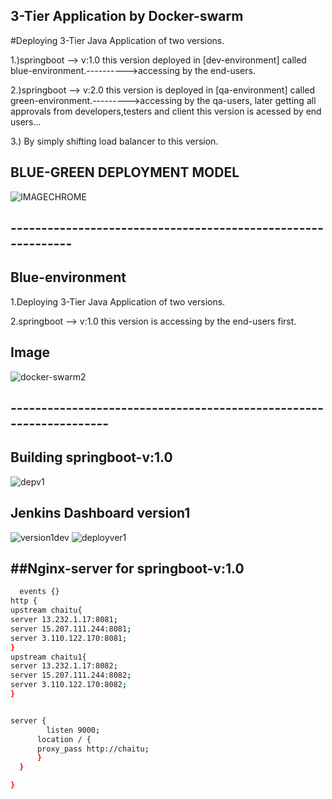 ## 3-Tier Application by Docker-swarm
#Deploying 3-Tier Java Application of two versions.

1.)springboot --> v:1.0 this version deployed in [dev-environment] called blue-environment.---------->accessing by the end-users.

2.)springboot --> v:2.0 this version is deployed in [qa-environment] called green-environment.--------->accessing by the qa-users, later getting all approvals
    from developers,testers and client this version is acessed by end users...
    
3.) By simply shifting load balancer to this version.    
    
## BLUE-GREEN DEPLOYMENT MODEL
![IMAGECHROME](https://user-images.githubusercontent.com/111736742/219729417-88639941-4e17-4122-9593-ecf011556201.jpg)
## -------------------------------------------------------------
## Blue-environment
1.Deploying 3-Tier Java Application of two versions.

2.springboot --> v:1.0 this version is accessing by the end-users first.
## Image
![docker-swarm2](https://user-images.githubusercontent.com/111736742/219730684-a0ebcd22-9420-472f-b8d9-c92c43a7a467.jpg)
## -------------------------------------------------------------------
## Building springboot-v:1.0
![depv1](https://user-images.githubusercontent.com/111736742/219800202-706f6b25-30fc-46d3-8ed9-8ba29ea339ba.png)
## Jenkins Dashboard version1
![version1dev](https://user-images.githubusercontent.com/111736742/219800658-bf70512d-a533-40a3-b875-4c1007bfa00e.png)
![deployver1](https://user-images.githubusercontent.com/111736742/219803669-e12b77b4-4a3a-4255-b203-8474855c4ef8.png)
## ##Nginx-server for  springboot-v:1.0
```bash
  events {}
http {
upstream chaitu{
server 13.232.1.17:8081;
server 15.207.111.244:8081;
server 3.110.122.170:8081;
}
upstream chaitu1{
server 13.232.1.17:8082;
server 15.207.111.244:8082;
server 3.110.122.170:8082;
}


server {
        listen 9000;
      location / {
      proxy_pass http://chaitu;
      }
  }

}
``` 
